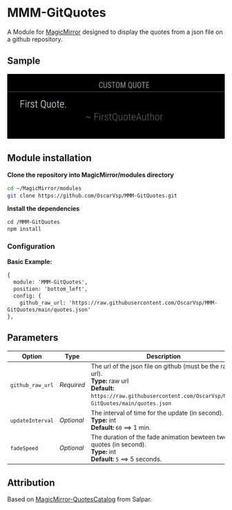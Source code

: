 # MMM-GitQuotes

A Module for [MagicMirror](https://github.com/MichMich/MagicMirror) designed to
display the quotes from a json file on a github repository.

## Sample

![alt text](https://github.com/OscarVsp/MMM-GitQuotes/raw/main/example.png "Example")

## Module installation

**Clone the repository into MagicMirror/modules directory**
```bash
cd ~/MagicMirror/modules
git clone https://github.com/OscarVsp/MMM-GitQuotes.git
```

**Install the dependencies**
```
cd /MMM-GitQuotes
npm install
```

### Configuration

**Basic Example:**

```jsonc
{
  module: 'MMM-GitQuotes',
  position: 'bottom_left',
  config: {
    github_raw_url: 'https://raw.githubusercontent.com/OscarVsp/MMM-GitQuotes/main/quotes.json'
},
```

## Parameters

 
| Option           | Type  | Description
|----------------- |----------- |-----------
| `github_raw_url` | *Required* | The url of the json file on github (must be the raw url). <br /> **Type:** raw url <br /> **Default:** `https://raw.githubusercontent.com/OscarVsp/MMM-GitQuotes/main/quotes.json`
| `updateInterval` | *Optional* | The interval of time for the update (in second). <br /> **Type:** int <br /> **Default:** `60` ==> 1 min.
| `fadeSpeed` | *Optional* | The duration of the fade animation bewteen two quotes (in second). <br /> **Type:** int <br /> **Default:** `5` ==> 5 seconds.


## Attribution

Based on [MagicMirror-QuotesCatalog](https://github.com/salpar/MagicMirror-QuoteCatalog/) from Salpar.
